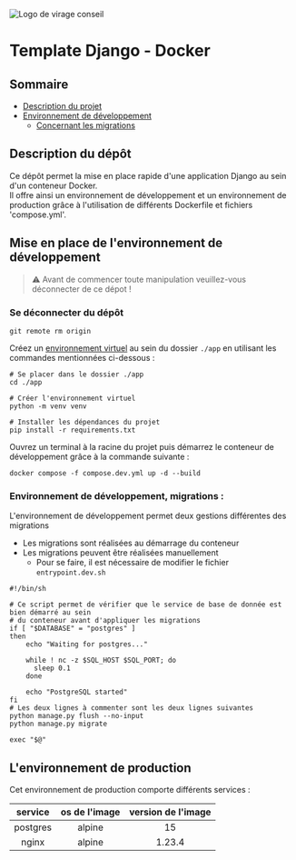 ![Logo de virage conseil](https://www.virageconseil.com/wp-content/uploads/2022/01/vc.png)

# Template Django - Docker

## Sommaire
* [Description du projet](#description-du-dépôt)
* [Environnement de développement](#mise-en-place-de-lenvironnement-de-développement)
  * [Concernant les migrations](#environnement-de-développement-migrations--)

## Description du dépôt

Ce dépôt permet la mise en place rapide d'une application Django au sein d'un conteneur Docker.
\
Il offre ainsi un environnement de développement et un environnement de production grâce à l'utilisation
de différents Dockerfile et fichiers 'compose.yml'.

## Mise en place de l'environnement de développement
> :warning: Avant de commencer toute manipulation veuillez-vous déconnecter 
> de ce dépot !

### **Se déconnecter du dépôt**
````shell
git remote rm origin
````

Créez un [environnement virtuel](https://virtualenv.pypa.io/en/latest/) au sein du dossier `./app` en utilisant les commandes
mentionnées ci-dessous :
````shell
# Se placer dans le dossier ./app
cd ./app

# Créer l'environnement virtuel
python -m venv venv

# Installer les dépendances du projet
pip install -r requirements.txt
````
Ouvrez un terminal à la racine du projet puis démarrez le conteneur de développement grâce à la commande suivante :
````shell
docker compose -f compose.dev.yml up -d --build
````

### Environnement de développement, migrations : 

L'environnement de développement permet deux gestions différentes des migrations

- Les migrations sont réalisées au démarrage du conteneur
- Les migrations peuvent être réalisées manuellement 
  - Pour se faire, il est nécessaire de modifier le fichier `entrypoint.dev.sh`

````shell
#!/bin/sh

# Ce script permet de vérifier que le service de base de donnée est bien démarré au sein
# du conteneur avant d'appliquer les migrations
if [ "$DATABASE" = "postgres" ]
then
    echo "Waiting for postgres..."

    while ! nc -z $SQL_HOST $SQL_PORT; do
      sleep 0.1
    done

    echo "PostgreSQL started"
fi
# Les deux lignes à commenter sont les deux lignes suivantes
python manage.py flush --no-input
python manage.py migrate

exec "$@"
````

## L'environnement de production

Cet environnement de production comporte différents services : 

| **service** | os de l'image  | version de l'image |
|:-----------:|:--------------:|:------------------:|
|  postgres   |     alpine     |         15         |
|    nginx    |     alpine     |       1.23.4       |
